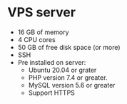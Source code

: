 
# VPS server
- 16 GB of memory
- 4 CPU cores
- 50 GB of free disk space (or more)
- SSH
- Pre installed on server:
    - Ubuntu 20.04 or grater
    - PHP version 7.4 or greater.
    - MySQL version 5.6 or greater
    - Support HTTPS
